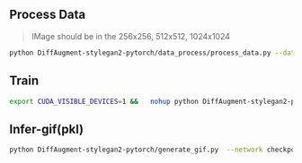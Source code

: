 
## Process Data
> IMage should be in the 256x256, 512x512, 1024x1024
```bash
python DiffAugment-stylegan2-pytorch/data_process/process_data.py --data_dir data/dummy_data/ --output_dir data/processed_dummy_data
```
## Train

```bash
export CUDA_VISIBLE_DEVICES=1 &&   nohup python DiffAugment-stylegan2-pytorch/train.py --outdir checkpoints --cfg stylegan2 --data data/deposition_data_processed/  > $(date +%m%d)"style_gan_train".log 2>&1 &
```

## Infer-gif(pkl)
```bash
python DiffAugment-stylegan2-pytorch/generate_gif.py  --network checkpoints/00003--low_shot-color-translation-cutout/network-snapshot-000300.pkl  --output output
```